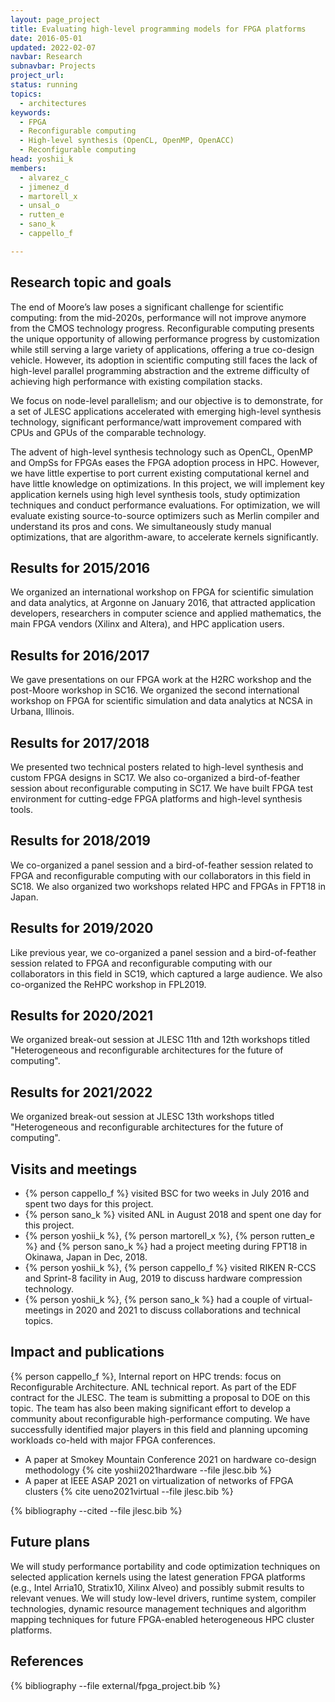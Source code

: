 ```yaml
---
layout: page_project
title: Evaluating high-level programming models for FPGA platforms
date: 2016-05-01
updated: 2022-02-07
navbar: Research
subnavbar: Projects
project_url:
status: running
topics: 
  - architectures
keywords: 
  - FPGA
  - Reconfigurable computing
  - High-level synthesis (OpenCL, OpenMP, OpenACC)
  - Reconfigurable computing
head: yoshii_k
members: 
  - alvarez_c
  - jimenez_d
  - martorell_x
  - unsal_o
  - rutten_e
  - sano_k
  - cappello_f

---
```


## Research topic and goals
The end of Moore’s law poses a significant challenge for
scientific computing: from the mid-2020s, performance will not improve
anymore from the CMOS technology progress. Reconfigurable computing
presents the unique opportunity of allowing performance progress by
customization while still serving a large variety of applications,
offering a true co-design vehicle. However, its adoption in scientific
computing still faces the lack of high-level parallel programming
abstraction and the extreme difficulty of achieving high performance
with existing compilation stacks.

We focus on node-level parallelism; and our objective is to
demonstrate, for a set of JLESC applications accelerated with emerging
high-level synthesis technology, significant performance/watt
improvement compared with CPUs and GPUs of the comparable technology.

The advent of high-level synthesis technology such as OpenCL, OpenMP
and OmpSs for FPGAs eases the FPGA adoption process in HPC. However,
we have little expertise to port current existing computational kernel
and have little knowledge on optimizations. In this project, we will
implement key application kernels using high level synthesis tools,
study optimization techniques and conduct performance evaluations.
For optimization, we will evaluate existing source-to-source
optimizers such as Merlin compiler and understand its pros and cons.
We simultaneously study manual optimizations, that are
algorithm-aware, to accelerate kernels significantly.


## Results for 2015/2016
We organized an international workshop on FPGA for scientific simulation and data analytics, at Argonne on January 2016, that attracted application developers, researchers in computer science and applied mathematics, the main FPGA vendors (Xilinx and Altera), and HPC application users.

## Results for 2016/2017
We gave presentations on our FPGA work at the H2RC workshop and the post-Moore workshop in SC16. We organized the second international workshop on FPGA for scientific simulation and data analytics at NCSA in Urbana, Illinois.

## Results for 2017/2018
We presented two technical posters related to high-level synthesis and custom FPGA designs in SC17. We also co-organized a bird-of-feather session about reconfigurable computing in SC17. We have built FPGA test environment for cutting-edge FPGA platforms and high-level synthesis tools.

## Results for 2018/2019
We co-organized a panel session and a bird-of-feather session related to FPGA and reconfigurable computing with our collaborators in this field in SC18. We also organized two workshops related HPC and FPGAs in FPT18 in Japan.

## Results for 2019/2020
Like previous year, we co-organized a panel session and a bird-of-feather session related to FPGA and reconfigurable computing with our collaborators in this field in SC19, which captured a large audience. We also co-organized the ReHPC workshop in FPL2019.

## Results for 2020/2021
We organized break-out session at JLESC 11th and 12th workshops titled "Heterogeneous and reconfigurable architectures for the future of computing". 

## Results for 2021/2022
We organized break-out session at JLESC 13th workshops titled "Heterogeneous and reconfigurable architectures for the future of computing". 

## Visits and meetings

* {% person cappello_f %} visited BSC for two weeks in July 2016 and spent two days for this project.
* {% person sano_k %} visited ANL in August 2018 and spent one day for this project.
* {% person yoshii_k %}, {% person martorell_x %}, {% person rutten_e %} and {% person sano_k %} had a project meeting during FPT18 in Okinawa, Japan in Dec, 2018.
* {% person yoshii_k %}, {% person cappello_f %} visited RIKEN R-CCS and Sprint-8 facility in Aug, 2019 to discuss hardware compression technology.
* {% person yoshii_k %}, {% person sano_k %} had a couple of virtual-meetings in 2020 and 2021 to discuss collaborations and technical topics.

## Impact and publications

{% person cappello_f %}, Internal report on HPC trends: focus on Reconfigurable Architecture. ANL technical report. As part of the EDF contract for the JLESC.
The team is submitting a proposal to DOE on this topic.
The team has also been making significant effort to develop a community about reconfigurable high-performance computing. We have successfully identified major players in this field and planning upcoming workloads co-held with major FPGA conferences.

* A paper at Smokey Mountain Conference 2021 on hardware co-design methodology {% cite yoshii2021hardware --file jlesc.bib %}
* A paper at IEEE ASAP 2021 on virtualization of networks of FPGA clusters {% cite ueno2021virtual --file jlesc.bib %}

{% bibliography --cited --file jlesc.bib %}


## Future plans

We will study performance portability and code optimization techniques on selected application kernels using the latest generation FPGA platforms (e.g., Intel Arria10, Stratix10, Xilinx Alveo) and possibly submit results to relevant venues. We will study low-level drivers, runtime system, compiler technologies, dynamic resource management techniques and algorithm mapping techniques for future FPGA-enabled heterogeneous HPC cluster platforms.

## References

{% bibliography --file external/fpga_project.bib %}
